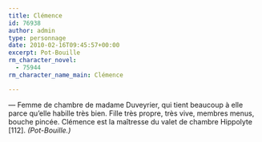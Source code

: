 ```yaml
---
title: Clémence
id: 76938
author: admin
type: personnage
date: 2010-02-16T09:45:57+00:00
excerpt: Pot-Bouille
rm_character_novel:
  - 75944
rm_character_name_main: Clémence

---
```

— Femme de chambre de madame Duveyrier, qui tient beaucoup à elle parce qu&rsquo;elle habille très bien. Fille très propre, très vive, membres menus, bouche pincée. Clémence est la maîtresse du valet de chambre Hippolyte [112]. _(Pot-Bouille.)_